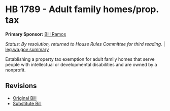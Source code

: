 # HB 1789 - Adult family homes/prop. tax
**Primary Sponsor:** [Bill Ramos](/person/leg/ramos_bi.md)

*Status: By resolution, returned to House Rules Committee for third reading.* | [leg.wa.gov summary](https://app.leg.wa.gov/billsummary?BillNumber=1789&Year=2021)

Establishing a property tax exemption for adult family homes that serve people with intellectual or developmental disabilities and are owned by a nonprofit.

## Revisions
* [Original Bill](1/)
* [Substitute Bill](S/)